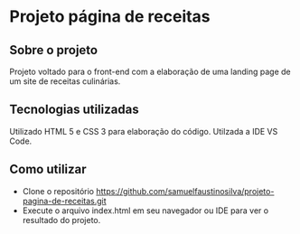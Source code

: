 # Projeto página de receitas

## Sobre o projeto
Projeto voltado para o front-end com a elaboração de uma landing page de um site de receitas culinárias.  

## Tecnologias utilizadas
Utilizado HTML 5 e CSS 3 para elaboração do código. Utilzada a IDE VS Code. 

## Como utilizar
- Clone o repositório https://github.com/samuelfaustinosilva/projeto-pagina-de-receitas.git
- Execute o arquivo index.html em seu navegador ou IDE para ver o resultado do projeto. 
